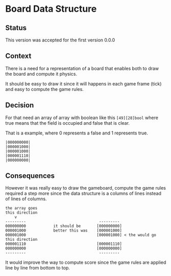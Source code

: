 # Board Data Structure

## Status

This version was accepted for the first version 0.0.0

## Context

There is a need for a representation of a board that enables both to draw the board and compute it physics.

It should be easy to draw it since it will happens in each game frame (tick) and easy to compute the game rules.

## Decision

For that need an array of array with boolean like this `[49][28]bool` where true means that the field is occupied and false that is clear.

That is a example, where 0 represents a false and 1 represents true.
```
|000000000|
|000001000|
|000001000|
|000001110|
|000000000|
```

## Consequences

However it was really easy to draw the gameboard, compute the game rules required a step more since the data structure is a columns of lines instead of lines of columns.

```
the array goes
this direction
    v
---------                                ---------
000000000            it should be       [000000000]
000001000            better this was    [000001000]
000001000                               [000001000] < the would go this direction
000001110                               [000001110]
000000000                               [000000000]
---------                                ---------
```

It would improve the way to compute score since the game rules are applied line by line from bottom to top.
